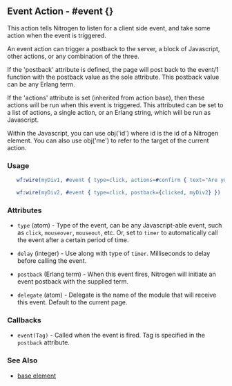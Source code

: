 <!-- dash: #event | Event | ###:Section -->



## Event Action - #event {}

This action tells Nitrogen to listen for a client side event, and take some
action when the event is triggered.

An event action can trigger a postback to the server, a block of Javascript,
other actions, or any combination of the three.

If the 'postback' attribute is defined, the page will post back to the event/1
function with the postback value as the sole attribute. This postback value can
be any Erlang term.

If the 'actions' attribute is set (inherited from action base), then these
actions will be run when this event is triggered. This attributed can be set to
a list of actions, a single action, or an Erlang string, which will be run as
Javascript.

Within the Javascript, you can use obj('id') where id is the id of a Nitrogen
element. You can also use obj('me') to refer to the target of the current
action.

### Usage

```erlang
   wf:wire(myDiv1, #event { type=click, actions=#confirm { text="Are you sure?", postback=continue } })

```

```erlang
   wf:wire(myDiv2, #event { type=click, postback={clicked, myDiv2} })

```

### Attributes

* `type` (atom) - Type of the event, can be any Javascript-able event, such as
  `click`, `mouseover`, `mouseout`, etc. Or, set to `timer` to automatically call
  the event after a certain period of time.

* `delay` (integer) - Use along with type of `timer`. Milliseconds to delay
  before calling the event.

* `postback` (Erlang term) - When this event fires, Nitrogen will initiate an
  event postback with the supplied term.

* `delegate` (atom) - Delegate is the name of the module that will receive this
  event. Default to the current page.

### Callbacks

* `event(Tag)` - Called when the event is fired. Tag is specified in the `postback` attribute.

### See Also

*  [base element](./action_base.md)
